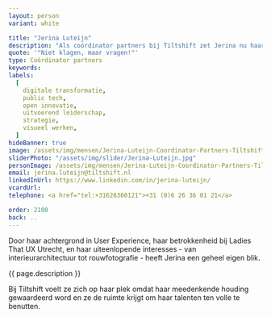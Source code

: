 ```yaml
---
layout: person
variant: white

title: "Jerina Luteijn"
description: "Als coördinator partners bij Tiltshift zet Jerina nu haar ervaring in om alles wat er moet gebeuren soepel te laten verlopen. Haar vermogen om snel verbanden te leggen, informatie te plaatsen en mensen met elkaar in contact te brengen, komt hierbij goed van pas. Ze is altijd kritisch en nieuwsgierig, en zet zich in om ervoor te zorgen dat iedereen gezien wordt en mee kan doen. Haar energie besteedt ze graag nuttig, met plezier, en voor een doel waar ze volledig achter kan staan."
quote: '"Niet klagen, maar vragen!"'
type: Coördinator partners
keywords:
labels:
  [
    digitale transformatie,
    public tech,
    open innovatie,
    uitvoerend leiderschap,
    strategie,
    visueel werken,
  ]
hideBanner: true
image: /assets/img/mensen/Jerina-Luteijn-Coordinator-Partners-Tiltshift.jpg
sliderPhoto: "/assets/img/slider/Jerina-Luteijn.jpg"
personImage: /assets/img/mensen/Jerina-Luteijn-Coordinator-Partners-Tiltshift.jpg
email: jerina.luteijn@tiltshift.nl
linkedInUrl: https://www.linkedin.com/in/jerina-luteijn/
vcardUrl: 
telephone: <a href="tel:+31626360121">+31 (0)6 26 36 01 21</a>

order: 2100
back: ..
---
```

Door haar achtergrond in User Experience, haar betrokkenheid bij Ladies That UX Utrecht, en haar uiteenlopende interesses - van interieurarchitectuur tot rouwfotografie - heeft Jerina een geheel eigen blik.

{{ page.description }}

Bij Tiltshift voelt ze zich op haar plek omdat haar meedenkende houding gewaardeerd word en ze de ruimte krijgt om haar talenten ten volle te benutten.
